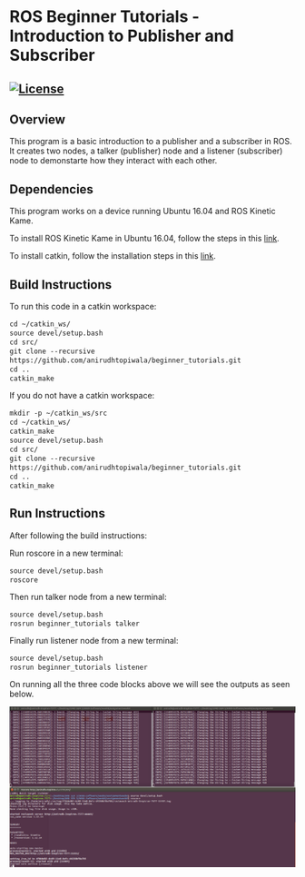 # ROS Beginner Tutorials - Introduction to Publisher and Subscriber  
[![License](https://img.shields.io/badge/License-BSD%203--Clause-blue.svg)](https://opensource.org/licenses/BSD-3-Clause)
---

## Overview

This program is a basic introduction to a publisher and a subscriber in ROS. It creates two nodes, a talker (publisher) node and a listener (subscriber) node to demonstarte how they interact with each other.

## Dependencies
This program works on a device running Ubuntu 16.04 and ROS Kinetic Kame.

To install ROS Kinetic Kame in Ubuntu 16.04, follow the steps in this [link](http://wiki.ros.org/kinetic/Installation/Ubuntu).

To install catkin, follow the installation steps in this [link](http://wiki.ros.org/catkin).

## Build Instructions

To run this code in a catkin workspace:
```
cd ~/catkin_ws/
source devel/setup.bash
cd src/
git clone --recursive https://github.com/anirudhtopiwala/beginner_tutorials.git
cd ..
catkin_make
```
If you do not have a catkin workspace:
```
mkdir -p ~/catkin_ws/src
cd ~/catkin_ws/
catkin_make
source devel/setup.bash
cd src/
git clone --recursive https://github.com/anirudhtopiwala/beginner_tutorials.git
cd ..
catkin_make
```

## Run Instructions 

After following the build instructions:

Run roscore in a new terminal:
```
source devel/setup.bash
roscore
```

Then run talker node from a new terminal:
```
source devel/setup.bash
rosrun beginner_tutorials talker
```
Finally run listener node from a new terminal:
```
source devel/setup.bash
rosrun beginner_tutorials listener
```
On running all the three code blocks above we will see the outputs as seen below.
<p align="center">
<img src="https://github.com/anirudhtopiwala/beginner_tutorials/blob/master/output.png">
</p>
